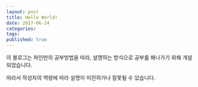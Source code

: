 ```yaml
---
layout: post  
title: Hello World!  
date: 2017-06-24  
categories:  
tags:  
published: true  
---
```


이 블로그는 파인만의 공부방법을 따라, 설명하는 방식으로 공부를 해나가기 위해 개설되었습니다.

따라서 작성자의 역량에 따라 설명이 미진하거나 잘못될 수 있습니다.
